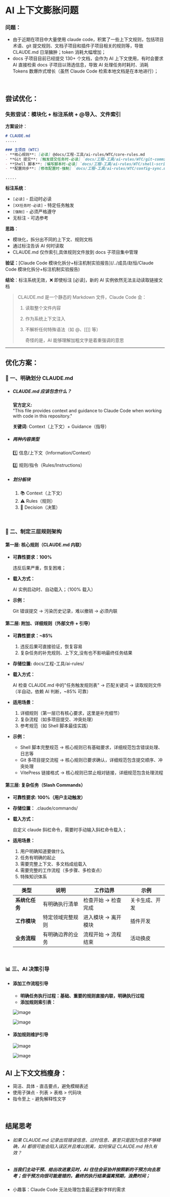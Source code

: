 # AI 上下文膨胀问题

### 问题：

- 由于近期在项目中大量使用 claude code，积累了一些上下文规则，包括项目术语、git  提交规则、文档子项目和插件子项目相关的规则等，导致 CLAUDE.md 日渐臃肿；token 消耗大幅增加；
- docs 子项目目前已经提交 130+ 个文档，会作为 AI 上下文使用，有时会要求 AI 直接检索 docs 子项目以筛选信息，导致 AI 处理任务时耗时、消耗 Tokens 数爆炸式增长（虽然 Claude Code 检索本地文档是在本地进行）；

‍

## 尝试优化：

### 失败尝试：模块化 + 标注系统 + @导入、文件索引

**方案设计**：

```markdown
# CLAUDE.md
.....

### 主项目 (WTC)
- **核心规则**: [必读] @docs/工程-工具/ai-rules/WTC/core-rules.md
- **Git 提交**: [触发提交任务时-必读] `docs/工程-工具/ai-rules/WTC/git-commits.md`
- **Shell 脚本**: [编写脚本时-必读] `docs/工程-工具/ai-rules/WTC/shell-scripts.md`
- **配置同步**: [修改配置时-强制] `docs/工程-工具/ai-rules/WTC/config-sync.md`

.....
```

**标注系统**：

- ​`[必读]` - 启动时必读
- ​`[XX任务时-必读]` - 特定任务触发
- ​`[强制]` - 必须严格遵守
- 无标注 - 可选参考

**思路**：

- 模块化，拆分出不同的上下文、规则文档
- 通过标注告诉 AI 何时读取
- CLAUDE.md 仅作索引,具体规则文件放到 docs 子项目集中管理

**验证：**​[Claude Code 模块化拆分+标注机制实验报告](/../成员/赵恒/Claude Code 模块化拆分+标注机制实验报告)

**结论**：标注系统无效，❌ 即使标注 [必读]，新的 AI 实例依然无法主动读取链接文档

> CLAUDE.md 是一个静态的 Markdown 文件，Claude Code 会：
>
> 1. 读取整个文件内容
> 2. 作为系统上下文注入
> 3. 不解析任何特殊语法（如 @、[[]] 等）
>
>     奇怪的是，AI 能够理解加粗文字是着重强调的意思

---

## 优化方案：

### 🧾 一、明确划分 CLAUDE.md

- ##### CLAUDE.md 应该包含什么？

    **官方定义:**   
    "This file provides context and guidance to Claude Code when working with code in this repository."

    **关键词:**  Context（上下文）+ Guidance（指导）

- ##### 两种内容类型

    1️⃣ 信息/上下文（Information/Context）

    2️⃣ 规则/指令（Rules/Instructions）
- ##### **划分板块**

  1. 📚 Context（上下文）
  2. ⚠️ Rules（规则）
  3. 🤖 Decision（决策）

‍

### 🎯 二、制定三层规则架构

#### 第一层: 核心规则（CLAUDE.md 内联）

- **可靠性要求：100%**

  违反后果严重，恢复困难；

- **载入方式：**

  AI 实例启动时、自动载入；（100% 载入）
- **示例：**

  Git 错误提交 → 污染历史记录，难以撤销 → 必须内联

#### 第二层: 附加、详细规则（外部文件 + 引导）

- **可靠性要求：~85%**

  1. 违反后果可直接验证，恢复容易
  2. 复杂任务的补充规则、上下文,没有也不影响最终任务结果

- **存储位置:**   docs/工程-工具/ai-rules/

- **载入方式：**

  AI 检查 CLAUDE.md 中的"任务触发规则表" → 匹配关键词 → 读取规则文件  
      （半自动，依赖 AI 判断，~85% 可靠）

- **适用场景：**

  1. 详细规则（第一层已有核心要求，这里是补充细节）
  2. 复杂流程（如多项目提交、冲突处理）
  3. 参考规范（如 Shell 脚本最佳实践）

- **示例：**

  - Shell 脚本完整规范 → 核心规则已有基础要求，详细规范包含错误处理、日志等
  - Git 多项目提交流程 → 核心规则已要求确认，详细规范包含提交顺序、冲突处理
  - VitePress 链接格式 → 核心规则已禁止相对链接，详细规范包含处理流程

#### 第三层: 复杂任务（Slash Commands）

- **可靠性要求: 100%（用户主动触发）**

- **存储位置：**  .claude/commands/
- **载入方式：**

  自定义 claude 斜杠命令，需要时手动输入斜杠命令载入；

- **适用场景：**

  1. 用户明确知道要做什么
  2. 任务有明确的起止
  3. 需要完整上下文、多文档成组载入
  4. 需要完整的工作流程（多步骤、多检查点）
  5. 特殊知识体系

  |类型|说明|工作边界|示例|
  | ------| ------------------| ----------------------| ----------------|
  |**系统化任务**|有明确执行清单|检查开始 → 检查完成|关卡生成、开发|
  |**工作模块**|特定领域完整规则|进入模块 → 离开模块|插件开发|
  |**业务流程**|有明确边界的业务|流程开始 → 流程结束|活动换皮|

‍

### 📊 三、AI 决策引导

- #### 添加工作流程引导

  - **明确任务执行过程：基础、重要的规则直接内联，明确执行过程**
  - **添加规则索引表：**

  ![image](/assets/1760596246787_d1320646.png)

  ![image](/assets/1760596246788_cd310f17.png)

- #### 添加规则维护引导

  ![image](/assets/1760596246790_c156e922.png)

  ![image](/assets/1760596246790_30f21601.png)



## AI 上下文文档瘦身：

- 简洁、具体 - 直击要点，避免模糊表述
- 使用子弹点 - 列表 > 表格 > 代码块
- 指令至上 - 避免解释性文字

‍

## 结尾思考

- ###### 如果 CLAUDE.md 记录出现错误信息、过时信息、甚至只是因为信息不够精确，AI 都很可能会陷入误区并且难以脱离，如何保证 CLAUDE.md 持久有效？
- ##### 当我们主动干预、给出改进意见时，AI 往往会妥协并按照新的干预方向去思考；但干预方向很可能是错的，最终的执行结果偏离预期，浪费时间；
- 小趣事：Claude Code 无法处理包含最近更新字样的需求
